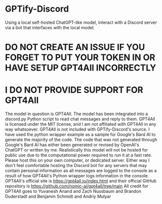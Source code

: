 # GPTify-Discord
Using a local self-hosted ChatGPT-like model, interact with a Discord server via a bot that interfaces with the local model.

# DO NOT CREATE AN ISSUE IF YOU FORGET TO PUT YOUR TOKEN IN OR HAVE SETUP GPT4All INCORRECTLY
# I DO NOT PROVIDE SUPPORT FOR GPT4All
The model in question is GPT4All. The model has been integrated into a discord.py Python script to read chat messages and reply to them.
GPT4All is licensed under the MIT license, and I am not affiliated with GPT4All in any way whatsoever. 
GPT4All is not included with GPTify-Discord's source.
I have used the python wrapper example as a sample for Google's Bard AI to generate the majority of the code.
The code that was not generated through Google's Bard AI has either been generated or revised by OpenAI's ChatGPT or written by me. 
Realistically this model will not be hosted for public use due to the computational power required to run it at a fast rate. 
Please host this on your own computer, or dedicated server. Either way I don't feel comfortable hosting the Discord bot for any servers that may contain personal information as all messages are logged to the console as a result of how GPT4All's Python wrapper logs information in the console.
GPT4All's official site is https://gpt4all.io/index.html and their official GitHub repository is https://github.com/nomic-ai/gpt4all/tree/main
All credit for GPT4All goes to Yuvanesh Anand and Zach Nussbaum and Brandon Duderstadt and Benjamin Schmidt and Andriy Mulyar

